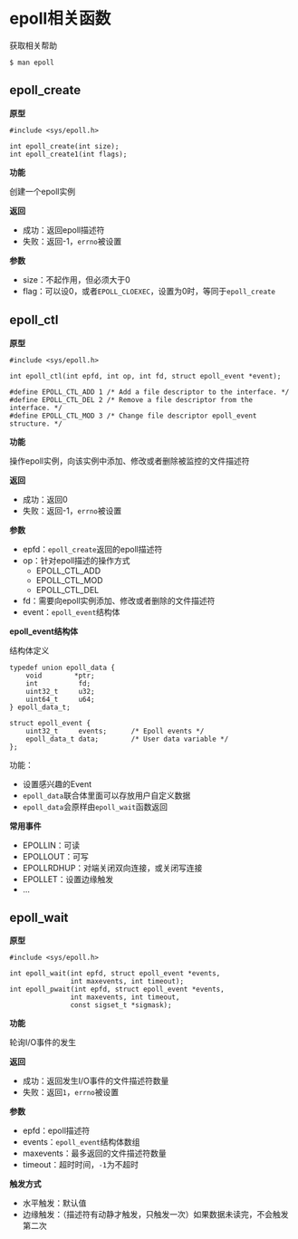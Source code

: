 # epoll相关函数

获取相关帮助

```
$ man epoll
```

## epoll_create

**原型**

```
#include <sys/epoll.h>

int epoll_create(int size);
int epoll_create1(int flags);
```

**功能**

创建一个epoll实例

**返回**

- 成功：返回epoll描述符
- 失败：返回-1，`errno`被设置

**参数**

- size：不起作用，但必须大于0
- flag：可以设0，或者`EPOLL_CLOEXEC`，设置为0时，等同于`epoll_create`

## epoll_ctl

**原型**

```
#include <sys/epoll.h>

int epoll_ctl(int epfd, int op, int fd, struct epoll_event *event);

#define EPOLL_CTL_ADD 1 /* Add a file descriptor to the interface. */
#define EPOLL_CTL_DEL 2 /* Remove a file descriptor from the interface. */
#define EPOLL_CTL_MOD 3 /* Change file descriptor epoll_event structure. */
```

**功能**

操作epoll实例，向该实例中添加、修改或者删除被监控的文件描述符

**返回**

- 成功：返回0
- 失败：返回-1，`errno`被设置

**参数**

- epfd：`epoll_create`返回的epoll描述符
- op：针对epoll描述的操作方式
  - EPOLL_CTL_ADD
  - EPOLL_CTL_MOD
  - EPOLL_CTL_DEL
- fd：需要向epoll实例添加、修改或者删除的文件描述符
- event：`epoll_event`结构体

**epoll_event结构体**

结构体定义

```
typedef union epoll_data {
    void        *ptr;
    int          fd;
    uint32_t     u32;
    uint64_t     u64;
} epoll_data_t;

struct epoll_event {
    uint32_t     events;      /* Epoll events */
    epoll_data_t data;        /* User data variable */
};
```

功能：

- 设置感兴趣的Event
- `epoll_data`联合体里面可以存放用户自定义数据
- `epoll_data`会原样由`epoll_wait`函数返回

**常用事件**

- EPOLLIN：可读
- EPOLLOUT：可写
- EPOLLRDHUP：对端关闭双向连接，或关闭写连接
- EPOLLET：设置边缘触发
- ...

## epoll_wait

**原型**

```
#include <sys/epoll.h>

int epoll_wait(int epfd, struct epoll_event *events,
               int maxevents, int timeout);
int epoll_pwait(int epfd, struct epoll_event *events,
               int maxevents, int timeout,
               const sigset_t *sigmask);
```

**功能**

轮询I/O事件的发生

**返回**

- 成功：返回发生I/O事件的文件描述符数量
- 失败：返回`1`，`errno`被设置

**参数**

- epfd：epoll描述符
- events：`epoll_event`结构体数组
- maxevents：最多返回的文件描述符数量
- timeout：超时时间，`-1`为不超时

**触发方式**

- 水平触发：默认值
- 边缘触发：（描述符有动静才触发，只触发一次）如果数据未读完，不会触发第二次
